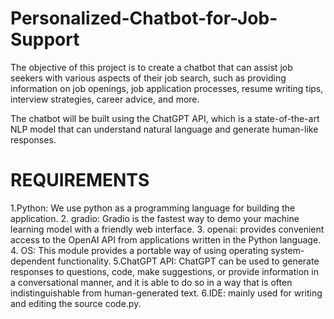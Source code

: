# Personalized-Chatbot-for-Job-Support

The objective of this project is to create a chatbot that can assist job 
seekers with various aspects of their job search, such as providing 
information on job openings, job application processes, resume writing 
tips, interview strategies, career advice, and more. 

The chatbot will be built using the ChatGPT API, which is a state-of-the-art NLP model that 
can understand natural language and generate human-like responses. 

<h1 align="centre">REQUIREMENTS</h1>
1.Python: We use python as a programming language for building the application. 
2. gradio: Gradio is the fastest way to demo your machine learning model with a 
friendly web interface. 
3. openai: provides convenient access to the OpenAI API from applications written 
in the Python language. 
4. OS: This module provides a portable way of using operating system-dependent 
functionality. 
5.ChatGPT API: ChatGPT can be used to generate responses to questions, code, 
make suggestions, or provide information in a conversational manner, and it is able 
to do so in a way that is often indistinguishable from human-generated text.  
6.IDE: mainly used for writing and editing the source code.py. 

